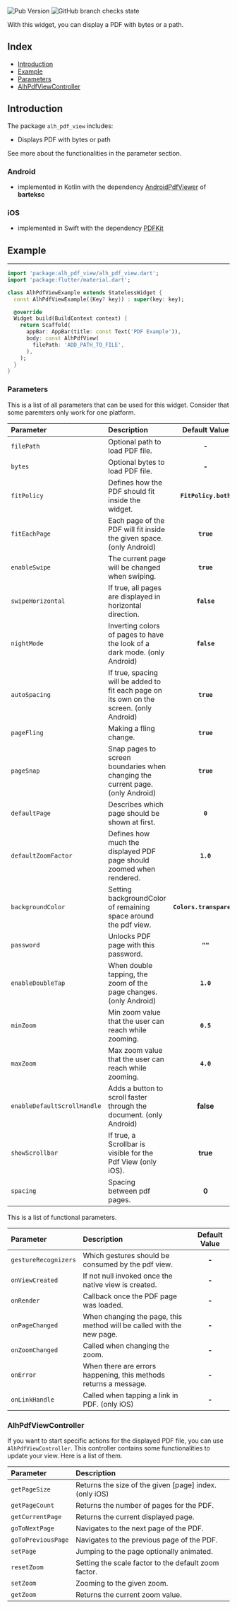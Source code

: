 ![Pub Version](https://img.shields.io/pub/v/alh_pdf_view?color=%23397ab6&style=flat-square)
![GitHub branch checks state](https://img.shields.io/github/checks-status/alhappler/alh_pdf_view/master?style=flat-square)

With this widget, you can display a PDF with bytes or a path.

## Index
- [Introduction](#introduction)
- [Example](#example)
- [Parameters](#parameters)
- [AlhPdfViewController](#alh-pdf-view-controller)

## Introduction
The package `alh_pdf_view` includes:
- Displays PDF with bytes or path

See more about the functionalities in the parameter section.

### Android
- implemented in Kotlin with the dependency [AndroidPdfViewer](https://github.com/barteksc/AndroidPdfViewer) of **barteksc**

### iOS
- implemented in Swift with the dependency [PDFKit](https://developer.apple.com/documentation/pdfkit)

## Example
___
```dart
import 'package:alh_pdf_view/alh_pdf_view.dart';
import 'package:flutter/material.dart';

class AlhPdfViewExample extends StatelessWidget {
  const AlhPdfViewExample({Key? key}) : super(key: key);

  @override
  Widget build(BuildContext context) {
    return Scaffold(
      appBar: AppBar(title: const Text('PDF Example')),
      body: const AlhPdfView(
        filePath: 'ADD_PATH_TO_FILE',
      ),
    );
  }
}
```

### Parameters
This is a list of all parameters that can be used for this widget. Consider that some paremters only work for one platform.

| **Parameter**               | **Description**                                                                          |    **Default Value**     |
|:----------------------------|:-----------------------------------------------------------------------------------------|:------------------------:|
| `filePath`                  | Optional path to load PDF file.                                                          |          **-**           |
| `bytes`                     | Optional bytes to load PDF file.                                                         |          **-**           |
| `fitPolicy`                 | Defines how the PDF should fit inside the widget.                                        |   **`FitPolicy.both`**   |
| `fitEachPage`               | Each page of the PDF will fit inside the given space. (only Android)                     |        **`true`**        |
| `enableSwipe`               | The current page will be changed when swiping.                                           |        **`true`**        |
| `swipeHorizontal`           | If true, all pages are displayed in horizontal direction.                                |       **`false`**        |
| `nightMode`                 | Inverting colors of pages to have the look of a dark mode. (only Android)                |       **`false`**        |
| `autoSpacing`               | If true, spacing will be added to fit each page on its own on the screen. (only Android) |        **`true`**        |
| `pageFling`                 | Making a fling change.                                                                   |        **`true`**        |
| `pageSnap`                  | Snap pages to screen boundaries when changing the current page. (only Android)           |        **`true`**        |
| `defaultPage`               | Describes which page should be shown at first.                                           |         **`0`**          |
| `defaultZoomFactor`         | Defines how much the displayed PDF page should zoomed when rendered.                     |        **`1.0`**         |
| `backgroundColor`           | Setting backgroundColor of remaining space around the pdf view.                          | **`Colors.transparent`** |
| `password`                  | Unlocks PDF page with this password.                                                     |         **`""`**         |
| `enableDoubleTap`           | When double tapping, the zoom of the page changes. (only Android)                        |        **`1.0`**         |
| `minZoom`                   | Min zoom value that the user can reach while zooming.                                    |        **`0.5`**         |
| `maxZoom`                   | Max zoom value that the user can reach while zooming.                                    |        **`4.0`**         |
| `enableDefaultScrollHandle` | Adds a button to scroll faster through the document. (only Android)                      |        **false**         |
| `showScrollbar`             | If true, a Scrollbar is visible for the Pdf View (only iOS).                             |         **true**         |
| `spacing`                   | Spacing between pdf pages.                                                               |          **0**           |

This is a list of functional parameters.

| **Parameter**        | **Description**                                                       |    **Default Value**     |
|:---------------------|:----------------------------------------------------------------------|:------------------------:|
| `gestureRecognizers` | Which gestures should be consumed by the pdf view.                    | **-** |
| `onViewCreated`      | If not null invoked once the native view is created.                  | **-** |
| `onRender`           | Callback once the PDF page was loaded.                                | **-** |
| `onPageChanged`      | When changing the page, this method will be called with the new page. | **-** |
| `onZoomChanged`      | Called when changing the zoom.                                        | **-** |
| `onError`            | When there are errors happening, this methods returns a message.      | **-** |
| `onLinkHandle`       | Called when tapping a link in PDF. (only iOS)                         | **-** |


### AlhPdfViewController

If you want to start specific actions for the displayed PDF file, you can use `AlhPdfViewController`.
This controller contains some functionalities to update your view. Here is a list of them.

| **Parameter**      | **Description**                                        |
|:-------------------|:-------------------------------------------------------|
| `getPageSize`      | Returns the size of the given [page] index. (only iOS) |
| `getPageCount`     | Returns the number of pages for the PDF.               |
| `getCurrentPage`   | Returns the current displayed page.                    |
| `goToNextPage`     | Navigates to the next page of the PDF.                 |
| `goToPreviousPage` | Navigates to the previous page of the PDF.             |
| `setPage`          | Jumping to the page optionally animated.               |
| `resetZoom`        | Setting the scale factor to the default zoom factor.   |
| `setZoom`          | Zooming to the given zoom.                             |
| `getZoom`          | Returns the current zoom value.                        |

